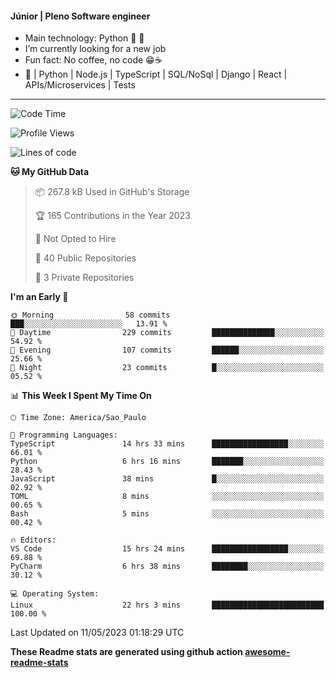 #### Júnior | Pleno Software engineer 

- Main technology: Python 🐍 💖
- I’m currently looking for a new job
- Fun fact: No coffee, no code 😁☕
- 📖 | Python | Node.js | TypeScript | SQL/NoSql | Django | React | APIs/Microservices | Tests 
---
<!--START_SECTION:waka-->
![Code Time](http://img.shields.io/badge/Code%20Time-783%20hrs%2055%20mins-blue)

![Profile Views](http://img.shields.io/badge/Profile%20Views-34-blue)

![Lines of code](https://img.shields.io/badge/From%20Hello%20World%20I%27ve%20Written-10.6%20million%20lines%20of%20code-blue)

**🐱 My GitHub Data** 

> 📦 267.8 kB Used in GitHub's Storage 
 > 
> 🏆 165 Contributions in the Year 2023
 > 
> 🚫 Not Opted to Hire
 > 
> 📜 40 Public Repositories 
 > 
> 🔑 3 Private Repositories 
 > 
**I'm an Early 🐤** 

```text
🌞 Morning                58 commits          ███░░░░░░░░░░░░░░░░░░░░░░   13.91 % 
🌆 Daytime                229 commits         ██████████████░░░░░░░░░░░   54.92 % 
🌃 Evening                107 commits         ██████░░░░░░░░░░░░░░░░░░░   25.66 % 
🌙 Night                  23 commits          █░░░░░░░░░░░░░░░░░░░░░░░░   05.52 % 
```


📊 **This Week I Spent My Time On** 

```text
🕑︎ Time Zone: America/Sao_Paulo

💬 Programming Languages: 
TypeScript               14 hrs 33 mins      █████████████████░░░░░░░░   66.01 % 
Python                   6 hrs 16 mins       ███████░░░░░░░░░░░░░░░░░░   28.43 % 
JavaScript               38 mins             █░░░░░░░░░░░░░░░░░░░░░░░░   02.92 % 
TOML                     8 mins              ░░░░░░░░░░░░░░░░░░░░░░░░░   00.65 % 
Bash                     5 mins              ░░░░░░░░░░░░░░░░░░░░░░░░░   00.42 % 

🔥 Editors: 
VS Code                  15 hrs 24 mins      █████████████████░░░░░░░░   69.88 % 
PyCharm                  6 hrs 38 mins       ████████░░░░░░░░░░░░░░░░░   30.12 % 

💻 Operating System: 
Linux                    22 hrs 3 mins       █████████████████████████   100.00 % 
```


 Last Updated on 11/05/2023 01:18:29 UTC
<!--END_SECTION:waka-->

**These Readme stats are generated using github action [awesome-readme-stats](https://github.com/anmol098/waka-readme-stats)**
